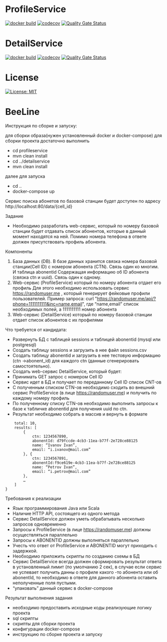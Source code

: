<!--
![Java CI with Maven](https://github.com/ScoobyMax/BeeLine/workflows/Java%20CI%20with%20Maven/badge.svg)
[![Build Status](https://travis-ci.com/scoobymax/beeline.svg)](https://travis-ci.com/ScoobyMax/beeline)
-->

# ProfileService
[![docker build](https://img.shields.io/docker/cloud/build/scoobymax/profileservice)](https://cloud.docker.com/u/ScoobyMax/repository/docker/scoobymax/profileservice)
[![codecov](https://codecov.io/gh/ScoobyMax/profileservice/branch/master/graph/badge.svg)](https://codecov.io/gh/ScoobyMax/profileservice)
[![Quality Gate Status](https://sonarcloud.io/api/project_badges/measure?project=ScoobyMax_profileservice&metric=alert_status)](https://sonarcloud.io/dashboard?id=ScoobyMax_profileservice)


# DetailService
[![docker build](https://img.shields.io/docker/cloud/build/scoobymax/detailservice)](https://cloud.docker.com/u/ScoobyMax/repository/docker/scoobymax/detailservice)
[![codecov](https://codecov.io/gh/ScoobyMax/detailservice/branch/master/graph/badge.svg)](https://codecov.io/gh/ScoobyMax/detailservice)
[![Quality Gate Status](https://sonarcloud.io/api/project_badges/measure?project=ScoobyMax_detailservice&metric=alert_status)](https://sonarcloud.io/dashboard?id=ScoobyMax_detailservice)


# License
[![License: MIT](https://img.shields.io/badge/License-MIT-yellow.svg)](https://opensource.org/licenses/MIT)


# BeeLine
Инструкция по сборке и запуску:

для сборки образа(нужен установленный docker и docker-compose) 
для сборки проекта достаточно выполнить 
- cd profileservice
- mvn clean install
- cd ../detailservice
- mvn clean install

далее для запуска
- cd ..
- docker-compose up

Сервис поиска абонетов по базовой станции будет доступен по адресу http://localhost:80/data/{cell_id}


Задание

-	Необходимо разработать web-сервис, который по номеру базовой станции будет отдавать список абонентов, которые в данный момент находятся на ней. Помимо номера телефона в ответе должен присутствовать профиль абонента. 

Компоненты
1.	База данных (DB). В базе данных хранится связка номера базовой станции(Cell ID) с номером абонента (CTN). Связь один ко многим.  
И таблица abonentid Содержащая информацию об ID абонента (связка ctn и uuid). Связь один к одному.  
2.	Web-сервис (ProfileService) который по номеру абонента отдает его профиль 
Для этого необходимо использовать сервис https://randomuser.me , который генерирует фейковые профили пользователей. 
Пример запроса: 
   curl "https://randomuser.me/api/?phone=1111111111&inc=name,email", где “name,email” список необходимых полей, а 1111111111 номер абонента
3.	Web-сервис (DetailService) который по номеру базовой станции отдает список абонентов с их профилями

Что требуется от кандидата:
-	Развернуть  БД с таблицей sessions  и таблицей abonentid (mysql или postgresql) 
-	Создать таблицу sessions и загрузить в нее файл sessions.csv
-	Создать таблицу abonentid и загрузить в нее тестовую информацию (ctn ->abonent_id) для каждого ctn (данные сгенерировать самостоятельно).
-	Создать web-сервис DetailService, который будет:
-	Принимать GET запрос с номером Cell ID 
-	Сервис идет в БД и получает по переданному Cell ID список CNT-ов
-	С полученным списком CTN-ов необходимо сходить во внешний сервис ProfileService (в лице https://randomuser.me) и получить по каждому номеру профиль
-	По полученному списку CTN-ов необходимо выполнить запросы к базе  к табличке abonentid для получения uuid по ctn.
-	Результат необходимо собрать в массив и вернуть в формате 

```{
	total: 10,
	results: [
		{
			ctn: 1234567890,
			abonentId: d79fccde-4cb3-11ea-b77f-2e728ce88125
			name: “Ivanov Ivan”,
			email: “i.ivanov@mail.com”
		}, {
			ctn: 1234567891,
			abonentId:f9ce619e-4cb3-11ea-b77f-2e728ce88125 
			name: “Petrov Ivan”,
			email: “i.petrov@mail.com”
		}, 
		…
	]
}
```
Требования к реализации 
-	Язык программирования Java или Scala
-	Наличие HTTP API, состоящего из одного метода
-	Сервис DetailService должен уметь обрабатывать несколько запросов одновременно
-	Запросы к ProfileService (в лице https://randomuser.me) должны осуществляться параллельно
-	Запросы к ABONENTID должны выполняться параллельно
-	Учесть что ответ от  ProfileService и  ABONENTID могут приходить с задержкой.
-	Необходимо приложить скрипты по созданию схемы в БД
-	Сервис DetailService  всегда должен сформировать результат ответа в установленный лимит (по умолчанию 2 сек), в случае если сервис не успевает получить данны о профиле какого -то абонента или об abonentId, то необходимо в ответе для данного абонента оставить неполученные поля пустыми.
-	“упаковать” данный сервис в docker-compose 

Результат выполнения задания
- необходимо предоставить исходные коды реализующие логику проекта
- sql скрипты
- скрипты для сборки проекта
- конфигурации docker-compose
- инструкцию по сборке проекта и запуску

